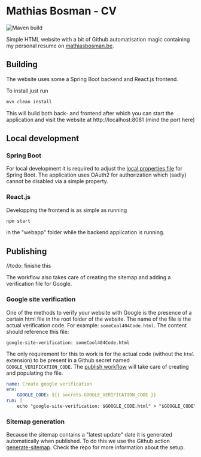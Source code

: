 # Mathias Bosman - CV
![Maven build](https://github.com/mathiasbosman/cv/workflows/Maven%20build/badge.svg)

Simple HTML website with a bit of Github automatisation magic containing my personal resume
on [mathiasbosman.be](http://mathiasbosman.be).

## Building

The website uses some a Spring Boot backend and React.js frontend.

To install just run

```bash
mvn clean install
```

This will build both back- and frontend after which you can start the application and visit the
website at http://localhost:8081 (mind the port here)

## Local development

### Spring Boot

For local development it is required to adjust the [local properties file][application_local] for
Spring Boot. The application uses OAuth2 for authorization which (sadly) cannot be disabled via a
simple property.

### React.js

Developping the frontend is as simple as running

```bash
npm start
```

in the "webapp" folder while the backend application is running.

## Publishing

//todo: finishe this

The workflow also takes care of creating the sitemap and adding a verification file for Google.

### Google site verification

One of the methods to verify your website with Google is the presence of a certain html file in the
root folder of the website. The name of the file is the actual verification
code. For example: `someCool404Code.html`. The content should reference this file:

```text
google-site-verification: someCool404Code.html
```

The only requirement for this to work is for the actual code (without the `html` extension) to be
present in a Github secret named `GOOGLE_VERIFICATION_CODE`.
The [publish workflow][publish_workflow] will take care of creating and populating the file.

```yaml
name: Create google verification
env:
    GOOGLE_CODE: ${{ secrets.GOOGLE_VERIFICATION_CODE }}
run: |
    echo "google-site-verification: $GOOGLE_CODE.html" > "$GOOGLE_CODE".html
```

### Sitemap generation

Because the sitemap contains a "latest update" date it is generated automatically when published. To
do this we use the Github action [generate-sitemap](https://github.com/cicirello/generate-sitemap).
Check the repo for more information about the setup.


[publish_workflow]:.github/workflows/publish.yml

[application_local]:cv-app/src/main/resources/application-local.yml